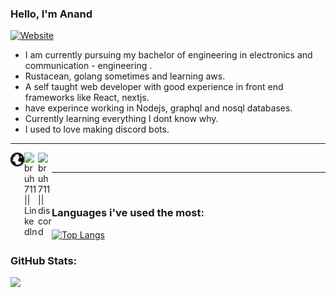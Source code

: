 ### Hello, I'm Anand

[![Website](https://img.shields.io/website?label=anand-mohanan&style=for-the-badge&url=https%3A%2F%2Fanand-mohanan.vercel.app/)](https://anandmohanan.social/)
<br />
- I am currently pursuing my bachelor of engineering in electronics and communication - engineering .
- Rustacean, golang sometimes and learning aws.
- A self taught web developer with good experience in front end frameworks like React, nextjs.
- have experince working in Nodejs, graphql and nosql databases.
- Currently learning everything I dont know why.
- I used to love making discord bots.

---

[<img align="left" alt="bruh711" width="22px" src="https://raw.githubusercontent.com/iconic/open-iconic/master/svg/globe.svg" />][website]
[<img align="left" alt="bruh711 || LinkedIn" width="22px" src="https://i.postimg.cc/T3mTRV2L/linkedin.png" />][linkedin]
[<img align="left" alt="bruh711 || discord" width="22px" src="https://i.postimg.cc/pTk2wPWs/discord.png" />][discord]
<br/>

---

<br/>

### Languages i've used the most:

[![Top Langs](https://github-readme-stats.vercel.app/api/top-langs/?username=anandMohanan&layout=compact)](https://github.com/anuraghazra/github-readme-stats)

### GitHub Stats:

<img align="left" alt=" " src="https://github-readme-stats.vercel.app/api?username=anandMohanan&theme=dark&show_icons=true&hide_border=true" />

[website]: https://anandmohanan.social/
[linkedin]: https://www.linkedin.com/in/anand-mohanan-7120061bb/
[discord]: https://discord.com/users/376632059923267584/
[mail]: ananthkvmohanan@gmail.com
